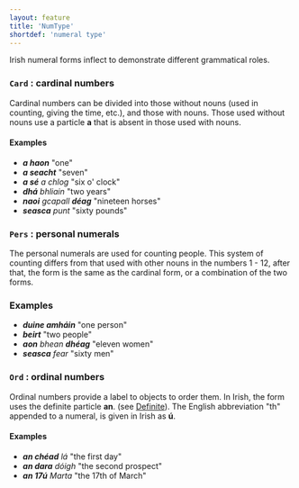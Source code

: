 ```yaml
---
layout: feature
title: 'NumType'
shortdef: 'numeral type'
---
```


Irish numeral forms inflect to demonstrate different grammatical roles. 

### `Card` : cardinal numbers

Cardinal numbers can be divided into those without nouns (used in counting, giving the time, etc.), and those with nouns. Those used without nouns use a particle <b>a</b> that is absent in those used with nouns.

#### Examples

* _<b>a haon</b>_ "one"
* _<b>a seacht</b>_ "seven"
* _<b>a sé</b> a chlog_ "six o' clock"
* _<b>dhá</b> bhliain_ "two years"
* _<b>naoi</b> gcapall <b>déag</b>_ "nineteen horses"
* _<b>seasca</b> punt_ "sixty pounds"

### `Pers` : personal numerals

The personal numerals are used for counting people. This system of counting differs from that used with other nouns in the numbers 1 - 12, after that, the form is the same as the cardinal form, or a combination of the two forms.

### Examples

* _<b>duine amháin</b>_ "one person"
* _<b>beirt</b>_ "two people"
* _<b>aon</b> bhean <b>dhéag</b>_ "eleven women"
* _<b>seasca</b> fear_ "sixty men"

### `Ord` : ordinal numbers

Ordinal numbers provide a label to objects to order them. In Irish, the form uses the definite particle <b>an</b>. (see [Definite]()). The English abbreviation "th" appended to a numeral, is given in Irish as <b>ú</b>.

#### Examples

* _<b>an chéad</b> lá_ "the first day"
* _<b>an dara</b> dóigh_ "the second prospect"
* _<b>an 17ú</b> Marta_ "the 17th of March"
